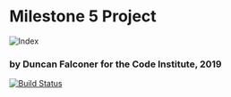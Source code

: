 # Milestone 5 Project

![Index](https://github.com/ddeveloper72/milestone-5-project/blob/master/readme/landing_page.png "Django Landing Page")

### by Duncan Falconer for the Code Institute, 2019

[![Build Status](https://travis-ci.org/ddeveloper72/milestone-5-project.svg?branch=master)](https://travis-ci.org/ddeveloper72/milestone-5-project)